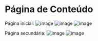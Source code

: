 # Página de Conteúdo

Página inicial:
![image](https://github.com/Wellington-lopes/paginaDeConteudo/assets/67521652/8e00e160-d8b1-4250-a3c1-25f6ae28f7dc)
![image](https://github.com/Wellington-lopes/paginaDeConteudo/assets/67521652/649bb7c3-6504-4e34-9282-729d4a26f8db)
![image](https://github.com/Wellington-lopes/paginaDeConteudo/assets/67521652/d08c47da-06f1-447c-a4b0-6e2e0f355799)

Página secundária: 
![image](https://github.com/Wellington-lopes/paginaDeConteudo/assets/67521652/dcc744e4-1927-471d-afc8-0dbce42c7716)
![image](https://github.com/Wellington-lopes/paginaDeConteudo/assets/67521652/454c6dc4-9c1d-4d3c-bc66-7877cbdd8079)


